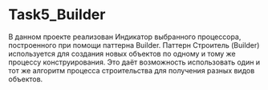# Task5_Builder
В данном проекте реализован Индикатор выбранного процессора, построенного при помощи паттерна Builder.
Паттерн Строитель (Builder)  используется для создания новых объектов по одному и тому же процессу конструирования. 
Это даёт возможность использовать один и тот же алгоритм процесса строительства для получения разных видов объектов.
